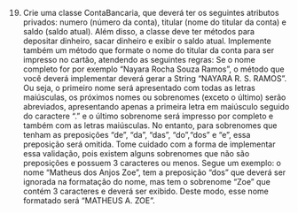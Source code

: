 19)	Crie uma classe ContaBancaria, que deverá ter os seguintes atributos privados: numero (número da conta), titular (nome do titular da conta) e saldo (saldo atual). Além disso, a classe deve ter métodos para depositar dinheiro, sacar dinheiro e exibir o saldo atual. Implemente também um método que formate o nome do titular da conta para ser impresso no cartão, atendendo as seguintes regras: Se o nome completo for por exemplo “Nayara Rocha Souza Ramos”, o método que você deverá implementar deverá gerar a String “NAYARA R. S. RAMOS”. Ou seja, o primeiro nome será apresentado com todas as letras maiúsculas, os próximos nomes ou sobrenomes (exceto o último) serão abreviados, apresentando apenas a primeira letra em maiúsculo seguido do caractere “.” e o último sobrenome será impresso por completo e também com as letras maiúsculas. No entanto, para sobrenomes que tenham as preposições “de”, “da”, “das”, “do”,“dos” e “e”, essa preposição será omitida. Tome cuidado com a forma de implementar essa validação, pois existem alguns sobrenomes que não são preposições e possuem 3 caracteres ou menos. Segue um exemplo: o nome “Matheus dos Anjos Zoe”, tem a preposição “dos” que deverá ser ignorada na formatação do nome, mas tem o sobrenome “Zoe” que contém 3 caracteres e deverá ser exibido. Deste modo, esse nome formatado será “MATHEUS A. ZOE”.